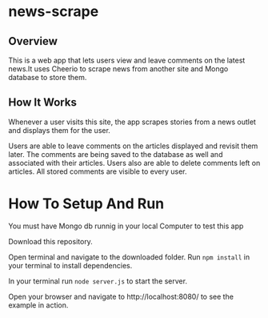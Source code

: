 # news-scrape

## Overview

This is a web app that lets users view and leave comments on the latest news.It uses Cheerio to scrape news from another site and Mongo database to store them.

## How It Works

Whenever a user visits this site, the app scrapes stories from a news outlet and displays them for the user. 

Users are able to leave comments on the articles displayed and revisit them later. The comments are being saved to the database as well and associated with their articles. Users also are able to delete comments left on articles. All stored comments are visible to every user.

# How To Setup And Run

You must have Mongo db runnig in your local Computer to test this app

Download this repository. 

Open terminal and navigate to the downloaded folder. Run `npm install` in your terminal to install dependencies. 

 In your terminal run `node server.js` to start the server. 
 
 Open your browser and  navigate to http://localhost:8080/ to see the example in action. 

